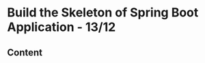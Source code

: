 <!-- omit in toc -->
# Build the Skeleton of Spring Boot Application - 13/12

<!-- omit in toc -->
## Content
